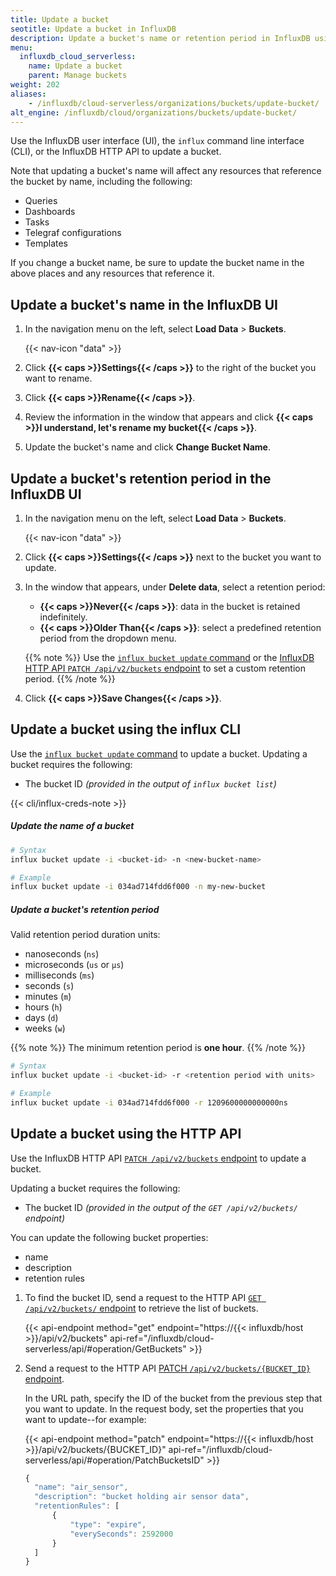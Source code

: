 ```yaml
---
title: Update a bucket
seotitle: Update a bucket in InfluxDB
description: Update a bucket's name or retention period in InfluxDB using the InfluxDB UI or the influx CLI.
menu:
  influxdb_cloud_serverless:
    name: Update a bucket
    parent: Manage buckets
weight: 202
aliases:
    - /influxdb/cloud-serverless/organizations/buckets/update-bucket/
alt_engine: /influxdb/cloud/organizations/buckets/update-bucket/
---
```


Use the InfluxDB user interface (UI), the `influx` command line interface (CLI), or the InfluxDB HTTP API to update a bucket.

Note that updating a bucket's name will affect any resources that reference the bucket by name, including the following:

  - Queries
  - Dashboards
  - Tasks
  - Telegraf configurations
  - Templates

If you change a bucket name, be sure to update the bucket name in the above places and any resources that reference it.

## Update a bucket's name in the InfluxDB UI

1. In the navigation menu on the left, select **Load Data** > **Buckets**.

    {{< nav-icon "data" >}}

2. Click **{{< caps >}}Settings{{< /caps >}}** to the right of the bucket you want to rename.
3. Click **{{< caps >}}Rename{{< /caps >}}**.
3. Review the information in the window that appears and click **{{< caps >}}I understand, let's rename my bucket{{< /caps >}}**.
4. Update the bucket's name and click **Change Bucket Name**.

## Update a bucket's retention period in the InfluxDB UI

1. In the navigation menu on the left, select **Load Data** > **Buckets**.

    {{< nav-icon "data" >}}

2. Click **{{< caps >}}Settings{{< /caps >}}** next to the bucket you want to update.
3. In the window that appears, under **Delete data**, select a retention period:

    - **{{< caps >}}Never{{< /caps >}}**: data in the bucket is retained indefinitely.
    - **{{< caps >}}Older Than{{< /caps >}}**: select a predefined retention period from the dropdown menu.

    {{% note %}}
Use the [`influx bucket update` command](#update-a-buckets-retention-period)
or the [InfluxDB HTTP API `PATCH /api/v2/buckets` endpoint](/influxdb/cloud-serverless/api/#operation/PatchBucketsID) to set a custom retention period.
    {{% /note %}}
5. Click **{{< caps >}}Save Changes{{< /caps >}}**.

## Update a bucket using the influx CLI

Use the [`influx bucket update` command](/influxdb/cloud-serverless/reference/cli/influx/bucket/update)
to update a bucket.
Updating a bucket requires the following:

- The bucket ID _(provided in the output of `influx bucket list`)_

{{< cli/influx-creds-note >}}

##### Update the name of a bucket

```sh
# Syntax
influx bucket update -i <bucket-id> -n <new-bucket-name>

# Example
influx bucket update -i 034ad714fdd6f000 -n my-new-bucket
```

##### Update a bucket's retention period

Valid retention period duration units:

- nanoseconds (`ns`)
- microseconds (`us` or `µs`)
- milliseconds (`ms`)
- seconds (`s`)
- minutes (`m`)
- hours (`h`)
- days (`d`)
- weeks (`w`)

{{% note %}}
The minimum retention period is **one hour**.
{{% /note %}}

```sh
# Syntax
influx bucket update -i <bucket-id> -r <retention period with units>

# Example
influx bucket update -i 034ad714fdd6f000 -r 1209600000000000ns
```

## Update a bucket using the HTTP API

Use the InfluxDB HTTP API [`PATCH /api/v2/buckets` endpoint](/influxdb/cloud-serverless/api/#operation/PatchBucketsID)
to update a bucket.

Updating a bucket requires the following:

- The bucket ID _(provided in the output of the `GET /api/v2/buckets/` endpoint)_

You can update the following bucket properties:
- name
- description
- retention rules

1. To find the bucket ID, send a request to the HTTP API [`GET /api/v2/buckets/` endpoint](/influxdb/cloud-serverless/api/#operation/GetBuckets) to retrieve the list of buckets. <!-- @TODO: provide API auth note about tokens and read access to buckets -->

    {{< api-endpoint method="get" endpoint="https://{{< influxdb/host >}}/api/v2/buckets" api-ref="/influxdb/cloud-serverless/api/#operation/GetBuckets" >}}

2. Send a request to the HTTP API [PATCH `/api/v2/buckets/{BUCKET_ID}` endpoint](/influxdb/cloud-serverless/api/#operation/PatchBucketsID).

    In the URL path, specify the ID of the bucket from the previous step that you want to update.
    In the request body, set the properties that you want to update--for example:

    {{< api-endpoint method="patch" endpoint="https://{{< influxdb/host >}}/api/v2/buckets/{BUCKET_ID}" api-ref="/influxdb/cloud-serverless/api/#operation/PatchBucketsID" >}}

    ```js
    {
      "name": "air_sensor",
      "description": "bucket holding air sensor data",
      "retentionRules": [
          {
              "type": "expire",
              "everySeconds": 2592000
          }
      ]
    }
    ```
